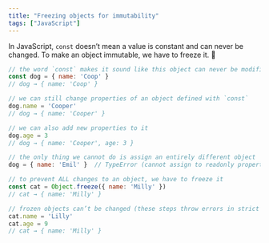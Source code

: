 ```yaml
---
title: "Freezing objects for immutability"
tags: ["JavaScript"]
---
```

In JavaScript, `const` doesn’t mean a value is constant and can never be changed. To make an object immutable, we have to freeze it. 🥶

```js
// the word `const` makes it sound like this object can never be modified
const dog = { name: 'Coop' }
// dog → { name: 'Coop' }

// we can still change properties of an object defined with `const`
dog.name = 'Cooper'
// dog → { name: 'Cooper' }

// we can also add new properties to it
dog.age = 3
// dog → { name: 'Cooper', age: 3 }

// the only thing we cannot do is assign an entirely different object
dog = { name: 'Emil' }  // TypeError (cannot assign to readonly property)

// to prevent ALL changes to an object, we have to freeze it
const cat = Object.freeze({ name: 'Milly' })
// cat → { name: 'Milly' }

// frozen objects can’t be changed (these steps throw errors in strict mode)
cat.name = 'Lilly'
cat.age = 9
// cat → { name: 'Milly' }
```
